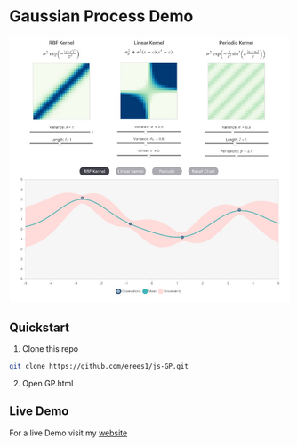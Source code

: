 # Gaussian Process Demo

![Screenshot](README.assets/demo-screenshot.jpg)

## Quickstart
1. Clone this repo
```bash
git clone https://github.com/erees1/js-GP.git
```
2. Open GP.html


## Live Demo
For a live Demo visit my [website](edward-rees.com/gp)
